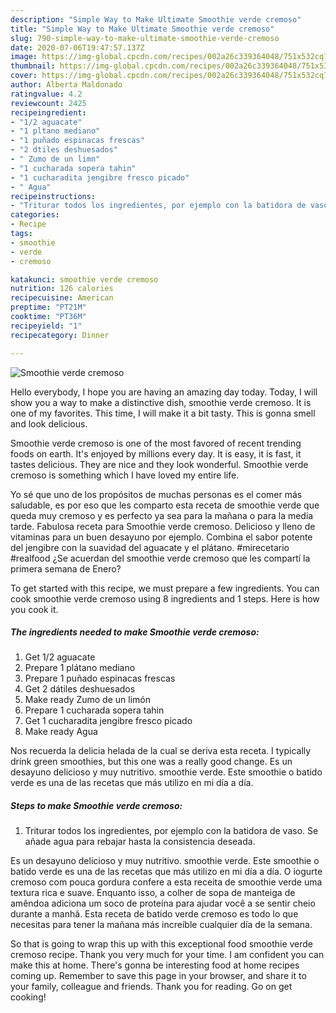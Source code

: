 ```yaml
---
description: "Simple Way to Make Ultimate Smoothie verde cremoso"
title: "Simple Way to Make Ultimate Smoothie verde cremoso"
slug: 790-simple-way-to-make-ultimate-smoothie-verde-cremoso
date: 2020-07-06T19:47:57.137Z
image: https://img-global.cpcdn.com/recipes/002a26c339364048/751x532cq70/smoothie-verde-cremoso-foto-principal.jpg
thumbnail: https://img-global.cpcdn.com/recipes/002a26c339364048/751x532cq70/smoothie-verde-cremoso-foto-principal.jpg
cover: https://img-global.cpcdn.com/recipes/002a26c339364048/751x532cq70/smoothie-verde-cremoso-foto-principal.jpg
author: Alberta Maldonado
ratingvalue: 4.2
reviewcount: 2425
recipeingredient:
- "1/2 aguacate"
- "1 pltano mediano"
- "1 puñado espinacas frescas"
- "2 dtiles deshuesados"
- " Zumo de un limn"
- "1 cucharada sopera tahin"
- "1 cucharadita jengibre fresco picado"
- " Agua"
recipeinstructions:
- "Triturar todos los ingredientes, por ejemplo con la batidora de vaso. Se añade agua para rebajar hasta la consistencia deseada."
categories:
- Recipe
tags:
- smoothie
- verde
- cremoso

katakunci: smoothie verde cremoso 
nutrition: 126 calories
recipecuisine: American
preptime: "PT21M"
cooktime: "PT36M"
recipeyield: "1"
recipecategory: Dinner

---
```



![Smoothie verde cremoso](https://img-global.cpcdn.com/recipes/002a26c339364048/751x532cq70/smoothie-verde-cremoso-foto-principal.jpg)

Hello everybody, I hope you are having an amazing day today. Today, I will show you a way to make a distinctive dish, smoothie verde cremoso. It is one of my favorites. This time, I will make it a bit tasty. This is gonna smell and look delicious.

Smoothie verde cremoso is one of the most favored of recent trending foods on earth. It's enjoyed by millions every day. It is easy, it is fast, it tastes delicious. They are nice and they look wonderful. Smoothie verde cremoso is something which I have loved my entire life.

Yo sé que uno de los propósitos de muchas personas es el comer más saludable, es por eso que les comparto esta receta de smoothie verde que queda muy cremoso y es perfecto ya sea para la mañana o para la media tarde. Fabulosa receta para Smoothie verde cremoso. Delicioso y lleno de vitaminas para un buen desayuno por ejemplo. Combina el sabor potente del jengibre con la suavidad del aguacate y el plátano. #mirecetario #realfood ¿Se acuerdan del smoothie verde cremoso que les compartí la primera semana de Enero?


To get started with this recipe, we must prepare a few ingredients. You can cook smoothie verde cremoso using 8 ingredients and 1 steps. Here is how you cook it.

<!--inarticleads1-->

##### The ingredients needed to make Smoothie verde cremoso:

1. Get 1/2 aguacate
1. Prepare 1 plátano mediano
1. Prepare 1 puñado espinacas frescas
1. Get 2 dátiles deshuesados
1. Make ready  Zumo de un limón
1. Prepare 1 cucharada sopera tahin
1. Get 1 cucharadita jengibre fresco picado
1. Make ready  Agua


Nos recuerda la delicia helada de la cual se deriva esta receta. I typically drink green smoothies, but this one was a really good change. Es un desayuno delicioso y muy nutritivo. smoothie verde. Este smoothie o batido verde es una de las recetas que más utilizo en mi día a día. 

<!--inarticleads2-->

##### Steps to make Smoothie verde cremoso:

1. Triturar todos los ingredientes, por ejemplo con la batidora de vaso. Se añade agua para rebajar hasta la consistencia deseada.


Es un desayuno delicioso y muy nutritivo. smoothie verde. Este smoothie o batido verde es una de las recetas que más utilizo en mi día a día. O iogurte cremoso com pouca gordura confere a esta receita de smoothie verde uma textura rica e suave. Enquanto isso, a colher de sopa de manteiga de amêndoa adiciona um soco de proteína para ajudar você a se sentir cheio durante a manhã. Esta receta de batido verde cremoso es todo lo que necesitas para tener la mañana más increíble cualquier día de la semana. 

So that is going to wrap this up with this exceptional food smoothie verde cremoso recipe. Thank you very much for your time. I am confident you can make this at home. There's gonna be interesting food at home recipes coming up. Remember to save this page in your browser, and share it to your family, colleague and friends. Thank you for reading. Go on get cooking!
